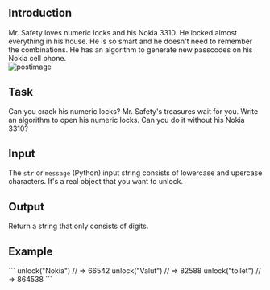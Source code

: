 <h2> Introduction </h2>

Mr. Safety loves numeric locks and his Nokia 3310. He locked almost everything in his house. He is so smart and he doesn't need to remember the combinations. He has an algorithm to generate new passcodes on his Nokia cell phone. 
<br/>
<img src='https://i.postimg.cc/2yCH2WhV/Nokia-3310.jpg' border='0' alt='postimage'/>
<h2> Task </h2>

Can you crack his numeric locks? Mr. Safety's treasures wait for you. Write an algorithm to open his numeric locks. Can you do it without his Nokia 3310? 

<h2>Input </h2>

The `str` or `message` (Python) input string consists of lowercase and upercase characters. It's a real object that you want to unlock.

<h2>Output </h2>
Return a string that only consists of digits.

<h2>Example</h2>
```
unlock("Nokia")  // => 66542
unlock("Valut")  // => 82588
unlock("toilet") // => 864538
```

